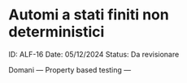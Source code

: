 # Automi a stati finiti non deterministici

ID: ALF-16
Date: 05/12/2024
Status: Da revisionare

Domani — Property based testing —